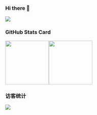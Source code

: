 ### Hi there 👋

![](https://metrics.lecoq.io/hushicai?template=classic&config.timezone=Asia%2FShanghai)

### GitHub Stats Card

<img height="137px" src="https://github-readme-stats.vercel.app/api?username=hushicai&hide_title=true&hide_border=true&show_icons=true&include_all_commits=true&count_private=true&line_height=21&text_color=000&icon_color=000&bg_color=0,ea6161,ffc64d,fffc4d,52fa5a&theme=graywhite" /><img height="137px" src="https://github-readme-stats.vercel.app/api/top-langs/?username=hushicai&hide=html&hide_title=true&hide_border=true&layout=compact&langs_count=6&exclude_repo=comp426,Redventures-Movie-Quotes&text_color=000&icon_color=fff&bg_color=0,52fa5a,4dfcff,c64dff&theme=graywhite" /></a>

### 访客统计
![](https://profile-counter.glitch.me/hushicai/count.svg)

